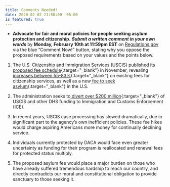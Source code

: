 ```yaml
---
title: Comments Needed!
date: 2020-02-02 21:58:00 -05:00
is featured: true
---
```



* **Advocate for fair and moral policies for people seeking asylum protection and citizenship.** ***Submit a written comment in your own words*** by **Monday, February 10th at 11:59pm EST** on [Regulations.gov](https://www.regulations.gov/document?D=USCIS-2019-0010-10938&link_id=18&can_id=3ff4c15b62073952b0491b5bb6cdb833&source=email-indivisible-acton-weekly-newsletter-1282020&email_referrer=&email_subject=indivisible-acton-weekly-newsletter-242020) via the blue “Comment Now!” button, stating why you oppose the proposed requirements based on your values and the points below.

1. The U.S. Citizenship and Immigration Services (USCIS) published its[ proposed fee schedule](https://www.cnn.com/2019/11/08/politics/asylum-fee-uscis/index.html?link_id=19&can_id=3ff4c15b62073952b0491b5bb6cdb833&source=email-indivisible-acton-weekly-newsletter-1282020&email_referrer=&email_subject=indivisible-acton-weekly-newsletter-242020){:target="_blank"} in November, revealing[ increases between 55-83%](https://www.washingtonpost.com/business/2019/11/13/cost-become-us-citizen-is-going-up-percent/?link_id=20&can_id=3ff4c15b62073952b0491b5bb6cdb833&source=email-indivisible-acton-weekly-newsletter-1282020&email_referrer=&email_subject=indivisible-acton-weekly-newsletter-242020){:target="_blank"} on existing fees for citizenship services, as well as a new[ fee to seek asylum](https://cliniclegal.org/resources/federal-administrative-advocacy/faqs-regarding-uscis-proposed-fee-schedule-and-changes?link_id=21&can_id=3ff4c15b62073952b0491b5bb6cdb833&source=email-indivisible-acton-weekly-newsletter-1282020&email_referrer=&email_subject=indivisible-acton-weekly-newsletter-242020){:target="_blank"} in the U.S.

2. The administration seeks to[ divert over $200 million](https://www.rollcall.com/news/trump-wants-reprogram-dhs-money-ice-detention-operations?link_id=22&can_id=3ff4c15b62073952b0491b5bb6cdb833&source=email-indivisible-acton-weekly-newsletter-1282020&email_referrer=&email_subject=indivisible-acton-weekly-newsletter-242020){:target="_blank"} of USCIS and other DHS funding to Immigration and Customs Enforcement (ICE).

3. In recent years, USCIS case processing has slowed dramatically, due in significant part to the agency’s own inefficient policies. These fee hikes would charge aspiring Americans more money for continually declining service.

4. Individuals currently protected by DACA would face even greater uncertainty as funding for their program is reallocated and renewal fees for protected status multiply.

5. The proposed asylum fee would place a major burden on those who have already suffered tremendous hardship to reach our country, and directly contradicts our moral and constitutional obligation to provide sanctuary to those seeking it.
